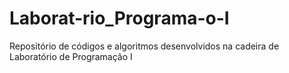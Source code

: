 # Laborat-rio_Programa-o-I
Repositório de códigos e algoritmos desenvolvidos na cadeira de Laboratório de Programação I

